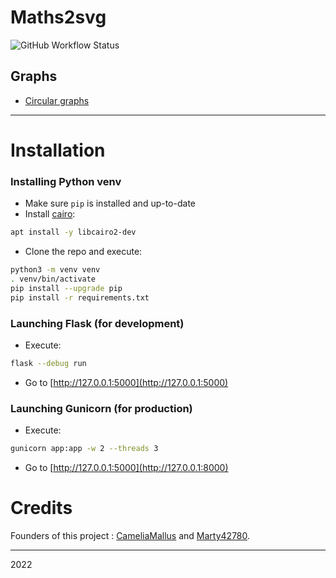# Maths2svg

![GitHub Workflow Status](https://img.shields.io/github/workflow/status/Marty42780/Maths2SVG/docker_build?logo=Github)

## Graphs

- [Circular graphs](Maths2SVG/README.md)

-----------------

# Installation

### Installing Python venv

- Make sure `pip` is installed and up-to-date
- Install [cairo](https://www.cairographics.org/):
```bash
apt install -y libcairo2-dev
```
- Clone the repo and execute: 
```bash
python3 -m venv venv
. venv/bin/activate
pip install --upgrade pip
pip install -r requirements.txt
```

### Launching Flask (for development)

- Execute: 
```bash
flask --debug run
```
- Go to [http://127.0.0.1:5000](http://127.0.0.1:5000)

### Launching Gunicorn (for production)

- Execute:
```bash
gunicorn app:app -w 2 --threads 3 
```
- Go to [http://127.0.0.1:5000](http://127.0.0.1:8000)

# Credits

Founders of this project : [CameliaMallus](https://github.com/CameliaMallus) and [Marty42780](https://github.com/Marty42780).

-----------------

2022
